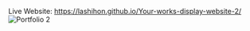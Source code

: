 Live Website: https://lashihon.github.io/Your-works-display-website-2/
![Portfolio 2](https://github.com/LaShihon/Your-works-display-website-2/assets/148841107/31d0a992-97a0-41b7-aa7e-a56310e77cd6)

